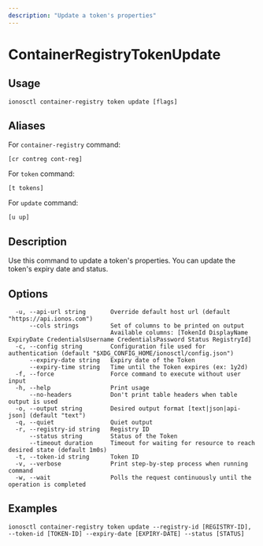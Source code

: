 ```yaml
---
description: "Update a token's properties"
---
```


# ContainerRegistryTokenUpdate

## Usage

```text
ionosctl container-registry token update [flags]
```

## Aliases

For `container-registry` command:

```text
[cr contreg cont-reg]
```

For `token` command:

```text
[t tokens]
```

For `update` command:

```text
[u up]
```

## Description

Use this command to update a token's properties. You can update the token's expiry date and status.

## Options

```text
  -u, --api-url string       Override default host url (default "https://api.ionos.com")
      --cols strings         Set of columns to be printed on output 
                             Available columns: [TokenId DisplayName ExpiryDate CredentialsUsername CredentialsPassword Status RegistryId]
  -c, --config string        Configuration file used for authentication (default "$XDG_CONFIG_HOME/ionosctl/config.json")
      --expiry-date string   Expiry date of the Token
      --expiry-time string   Time until the Token expires (ex: 1y2d)
  -f, --force                Force command to execute without user input
  -h, --help                 Print usage
      --no-headers           Don't print table headers when table output is used
  -o, --output string        Desired output format [text|json|api-json] (default "text")
  -q, --quiet                Quiet output
  -r, --registry-id string   Registry ID
      --status string        Status of the Token
      --timeout duration     Timeout for waiting for resource to reach desired state (default 1m0s)
  -t, --token-id string      Token ID
  -v, --verbose              Print step-by-step process when running command
  -w, --wait                 Polls the request continuously until the operation is completed
```

## Examples

```text
ionosctl container-registry token update --registry-id [REGISTRY-ID], --token-id [TOKEN-ID] --expiry-date [EXPIRY-DATE] --status [STATUS]
```

